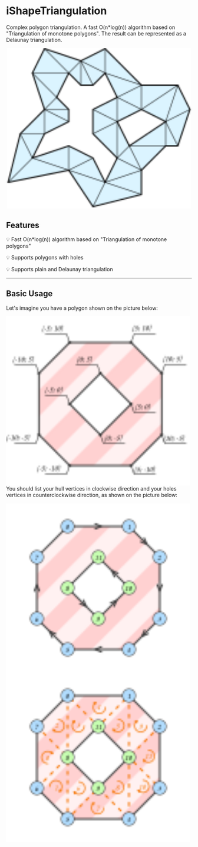 # iShapeTriangulation
Complex polygon triangulation. A fast O(n*log(n)) algorithm based on "Triangulation of monotone polygons". The result can be represented as a Delaunay triangulation.
<p align="center">
<img src="https://github.com/NailxSharipov/iShapeTriangulation/blob/master/logo.svg" width="500">
</p>

## Features

💡 Fast O(n*log(n)) algorithm based on "Triangulation of monotone polygons"

💡 Supports polygons with holes

💡 Supports plain and Delaunay triangulation

---

## Basic Usage

Let's imagine you have a polygon shown on the picture below:

<img align="left" src="https://github.com/NailxSharipov/iShapeTriangulation/blob/master/vertices_ordering_rule_0.svg" width="500">

You should list your hull vertices in clockwise direction and your holes vertices in counterclockwise direction,
as shown on the picture below:


<img align="left" src="https://github.com/NailxSharipov/iShapeTriangulation/blob/master/vertices_ordering_rule_1.svg" width="500">

<img align="left" src="https://github.com/NailxSharipov/iShapeTriangulation/blob/master/vertices_ordering_rule_2.svg" width="500">

